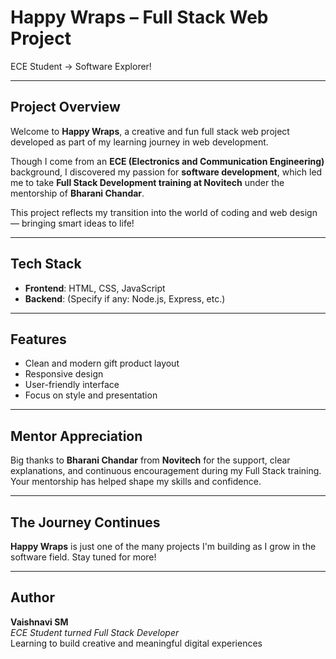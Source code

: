 #  Happy Wraps – Full Stack Web Project  
 ECE Student → Software Explorer!

---

##  Project Overview

Welcome to **Happy Wraps**, a creative and fun full stack web project developed as part of my learning journey in web development.

Though I come from an **ECE (Electronics and Communication Engineering)** background, I discovered my passion for **software development**, which led me to take **Full Stack Development training at Novitech** under the mentorship of **Bharani Chandar**.

This project reflects my transition into the world of coding and web design — bringing smart ideas to life!

---

##  Tech Stack

- **Frontend**: HTML, CSS, JavaScript  
- **Backend**: (Specify if any: Node.js, Express, etc.)  
 

---

##  Features

-  Clean and modern gift product layout  
-  Responsive design  
-  User-friendly interface  
-  Focus on style and presentation  

---

##  Mentor Appreciation

Big thanks to **Bharani Chandar** from **Novitech** for the support, clear explanations, and continuous encouragement during my Full Stack training. Your mentorship has helped shape my skills and confidence.

---

## The Journey Continues

**Happy Wraps** is just one of the many projects I'm building as I grow in the software field. Stay tuned for more!

---

##  Author

**Vaishnavi SM**  
_ECE Student turned Full Stack Developer_  
Learning to build creative and meaningful digital experiences 

